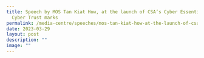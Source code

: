 ```yaml
---
title: Speech by MOS Tan Kiat How, at the launch of CSA’s Cyber Essentials and
  Cyber Trust marks
permalink: /media-centre/speeches/mos-tan-kiat-how-at-the-launch-of-csa-cyber-essentials-and-cyber-trust-marks/
date: 2023-03-29
layout: post
description: ""
image: ""
---
```

